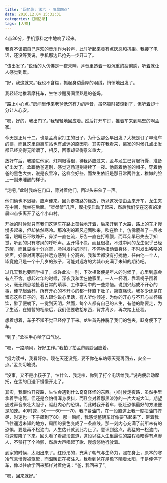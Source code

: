 ```yaml
---
title: '回忆录: 零六 - 凌晨四点'
date: 2016.12.04 15:31:31
categories: [回忆录]
tags: [人物]
---
```


4点36分，手机意料之中地响了起来。

我真不该把自己喜欢的音乐作为铃声，此时听起来竟有点厌恶和抗拒。我接了电话，还没等我说，手机那边已抢先一步开口了。

“该出发了。”说话的人仿佛是一夜未睡，声音里透着一股沉重的疲倦感，听着就让人感觉到累。

“好，我这就来。”我也不含糊，抓起身边最厚的羽绒，悄悄地出发了。

我轻轻地推着摩托车，生怕吵醒房间里熟睡的爸妈。

“路上小心点。”房间里传来老爸低沉有力的声音，虽然顿时被惊到了，但听着却十分让人心安。

“嗯，好的，我出门了。”我轻轻地回应着。然后打开车灯，推着车来到隔壁的啊孟家。

今天是正月十二，也是孟离家打工的日子。为什么那么早出发？大概是订了早班车的票，而且这里距离车站也有点远的原因吧。其实在我看来，离家的时候几点出发都已经变得无所谓了，相反，回家却显得意义重大。

放好车后，我踏进他家，灯刺眼得很，待我适应过来，孟与龙生已背起行囊，准备好出发了。孟跟他爸道别，感觉这场道别持续了一夜。他戴着他爸的帽子，穿着他爸的黑色大衣，说是夜里冷，这样会好些。而龙生依旧是那日常两件套，稚嫩的脸上一副未睡醒的样子。

“走吧。”此时我站在门口，背对着他们，回过头来催了一声。

他们俩也不迟疑，应声便来。因为走夜路的缘故，所以这次便由孟来开车，龙生夹在中间，我坐在后面。“桀桀桀”几声，摩托便启动了起来，然后我们便在这夜的凌晨四点多离开了这个小山村。

开始的时候就只有我们这辆车在路上孤独地开着，后来开到了大路，路上的车才慢慢多起来，但却依然寒冷。那冷冽的寒风迎面吹来，吹在脸上，仿佛覆盖了一层冰霜，眼睛已不敢睁开，鼻涕一直在流，牙齿一直在打寒颤，而耳朵早已失去了知觉，听到的只有寒风的呼呼声。孟开得不快，而且很稳，不过中间的龙生似乎已经苏醒，而且显得十分兴奋，冷得发抖的同时，不停地扭动着身体，不时发出咯咯的笑声，好像对离家前往远方感到十分高兴。我和孟都没有打扰他，任由他一个人，毕竟他只是一个十几岁的孩子，可能对远方的大城市充满了未知的期待吧。

过几天我也要回学校了，或许此次一别，下次相聚便是年末的时候了，心里到底会有点不舍。想起过年的时候，深夜我和孟在他家里，一人一杯酒，靠着椅子围着火，毫无顾忌地扯着日常的琐事、工作学习中的一些烦恼。说到兴起或不开心的事，便举起酒杯，所有开心的不开心的都一杯直下肚子，简直痛快。我多少还是在留恋这些日子的，有人跟你说心里话，有人听你倾述，为你的开心与不开心举杯痛饮，醉了便躺下，一觉到天明。然而，每个人都有自己的人生，有他的路要走，为了生活，在短暂的相聚后，我们便要收拾东西，背井离乡，再次踏上征程。

想着想着，车子不知不觉已经停了下来。龙生首先挣脱了我们的包夹，跃身便下了车。

“到了。”孟往手心哈了口气说。

“嗯，一路顺风，好好工作。”我拍了拍孟的肩膀回应着。

“努力读书，我看好你。现在天还没亮，要不你在车站等天亮再回去，安全一点。”孟关切地说。

“没事，又不是小孩子了，怕什么，我走啦，你到了打个电话给我。”说完便启动摩托，在孟的目送下慢慢开走了。

其实，我很怕开夜路，生怕会遇到什么奇奇怪怪的东西。小时候走夜路，虽然手里拿着手电筒，但还是会怕得浑身发抖，而且会对着那黑漆漆的一片大喊大叫，期望通过声音来壮大胆子，驱赶内心的恐惧。而此时我开着车，驱赶恐惧最好的方法便是加速。40时速，50——60——70，我拧紧油门，在一段直道上我一度把油门拧尽，时速也一下子飙到了80。那一瞬间，我感觉整辆车好像要飞起来了，带着我飞往遥远未知的地方，周围的景色变成了一条直线。那一刻内心充满了前所未有的恐惧，要是再不松油门，人生估计就到此为止了。意识到这点，我猛的一松油门，将速度降了下来。回头看了看那段直道，这段以往人生里最快的路程竟暗得有点渗人，不禁打了个冷颤，然后大声唱起了歌，慢悠悠地行驶着。

到家的时候，太阳出来了。红彤彤的，充满了朝气与生命力，照在身上，原本的寒冷气息慢慢被驱赶，而温暖正在被注入。我看到爸在屋檐下晒着太阳，于是便停了车，像以往放学回来那样对着他说：“爸，我回来了”。

“嗯，回来就好。”